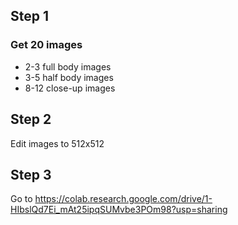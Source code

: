 ## Step 1

### Get 20 images

- 2-3 full body images
- 3-5 half body images
- 8-12 close-up images

## Step 2

Edit images to 512x512

## Step 3

Go to https://colab.research.google.com/drive/1-HIbslQd7Ei_mAt25ipqSUMvbe3POm98?usp=sharing



